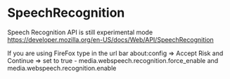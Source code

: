 # SpeechRecognition
Speech Recognition API is still experimental mode
https://developer.mozilla.org/en-US/docs/Web/API/SpeechRecognition

If you are using FireFox type in the url bar about:config => Accept Risk and Continue => set to true - 
media.webspeech.recognition.force_enable and 
media.webspeech.recognition.enable
